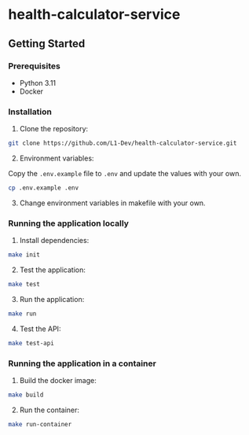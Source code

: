 # health-calculator-service

## Getting Started

### Prerequisites

- Python 3.11
- Docker

### Installation

1. Clone the repository:

```bash
git clone https://github.com/L1-Dev/health-calculator-service.git
```

2. Environment variables:

Copy the `.env.example` file to `.env` and update the values with your own.

```bash
cp .env.example .env
```

3. Change environment variables in makefile with your own.

### Running the application locally

1. Install dependencies:

```bash
make init
```

2. Test the application:

```bash
make test
```

3. Run the application:

```bash
make run
```

4. Test the API:

```bash
make test-api
```

### Running the application in a container

1. Build the docker image:

```bash
make build
```

2. Run the container:

```bash
make run-container
```
